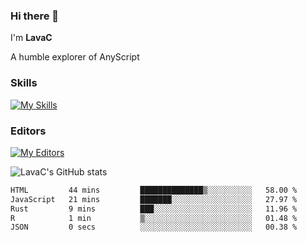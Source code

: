 ### Hi there 👋
I'm **LavaC**

A humble explorer of AnyScript

### Skills
[![My Skills](https://skillicons.dev/icons?i=js,ts,vue,nodejs,nuxtjs,astro,solidjs,tailwind)](https://skillicons.dev)

### Editors
[![My Editors](https://skillicons.dev/icons?i=neovim,vscode)](https://skillicons.dev)

![LavaC's GitHub stats](https://github-readme-stats.vercel.app/api?username=LavaCxx&show_icons=true&theme=synthwave)

<!--START_SECTION:waka-->

```txt
HTML         44 mins         ██████████████▒░░░░░░░░░░   58.00 %
JavaScript   21 mins         ███████░░░░░░░░░░░░░░░░░░   27.97 %
Rust         9 mins          ███░░░░░░░░░░░░░░░░░░░░░░   11.96 %
R            1 min           ▒░░░░░░░░░░░░░░░░░░░░░░░░   01.48 %
JSON         0 secs          ░░░░░░░░░░░░░░░░░░░░░░░░░   00.38 %
```

<!--END_SECTION:waka-->
